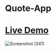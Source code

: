 # Quote-App
# [Live Demo](https://react-quotes-b9846.web.app/quotes)


![Screenshot (341)](https://user-images.githubusercontent.com/73963149/133470866-c1fd7c7e-ecf2-475b-ab45-5461ece57b7a.png)
